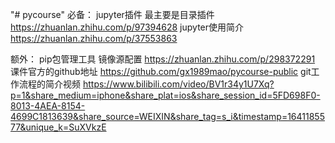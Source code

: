 "# pycourse" 
必备：
jupyter插件 最主要是目录插件    https://zhuanlan.zhihu.com/p/97394628
jupyter使用简介   https://zhuanlan.zhihu.com/p/37553863

额外：
pip包管理工具 镜像源配置 https://zhuanlan.zhihu.com/p/298372291
课件官方的github地址  https://github.com/gx1989mao/pycourse-public
git工作流程的简介视频   https://www.bilibili.com/video/BV1r34y1U7Xq?p=1&share_medium=iphone&share_plat=ios&share_session_id=5FD698F0-8013-4AEA-8154-4699C1813639&share_source=WEIXIN&share_tag=s_i&timestamp=1641185577&unique_k=SuXVkzE
  
